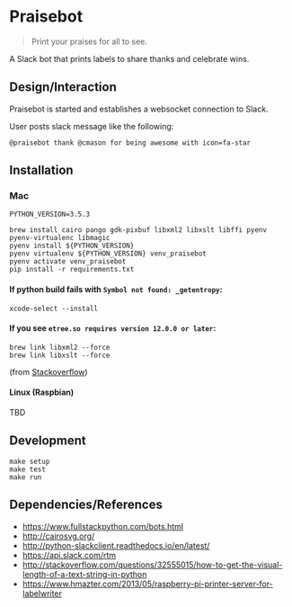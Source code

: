 # Praisebot

> Print your praises for all to see.

A Slack bot that prints labels to share thanks and celebrate wins.


## Design/Interaction

Praisebot is started and establishes a websocket connection to Slack.

User posts slack message like the following:

```
@praisebot thank @cmason for being awesome with icon=fa-star
```



## Installation


### Mac

```
PYTHON_VERSION=3.5.3

brew install cairo pango gdk-pixbuf libxml2 libxslt libffi pyenv pyenv-virtualenc libmagic
pyenv install ${PYTHON_VERSION}
pyenv virtualenv ${PYTHON_VERSION} venv_praisebot
pyenv activate venv_praisebot
pip install -r requirements.txt
```

#### If python build fails with `Symbol not found: _getentropy`:

```
xcode-select --install
```

#### If you see `etree.so requires version 12.0.0 or later`:

```
brew link libxml2 --force
brew link libxslt --force
```

(from [Stackoverflow](http://stackoverflow.com/a/31607751))


#### Linux (Raspbian)

TBD


## Development

```
make setup
make test
make run
```

## Dependencies/References
* https://www.fullstackpython.com/bots.html
* http://cairosvg.org/
* http://python-slackclient.readthedocs.io/en/latest/
* https://api.slack.com/rtm
* http://stackoverflow.com/questions/32555015/how-to-get-the-visual-length-of-a-text-string-in-python
* https://www.hmazter.com/2013/05/raspberry-pi-printer-server-for-labelwriter